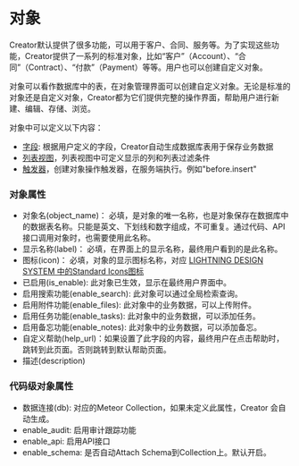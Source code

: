 对象
===

Creator默认提供了很多功能，可以用于客户、合同、服务等。为了实现这些功能，Creator提供了一系列的标准对象，比如“客户”（Account）、“合同”（Contract）、“付款”（Payment）等等。用户也可以创建自定义对象。

对象可以看作数据库中的表，在对象管理界面可以创建自定义对象。无论是标准的对象还是自定义对象，Creator都为它们提供完整的操作界面，帮助用户进行新建、编辑、存储、浏览。

对象中可以定义以下内容：
- [字段](object_field.md): 根据用户定义的字段，Creator自动生成数据库表用于保存业务数据
- [列表视图](object_listview.md)，列表视图中可定义显示的列和列表过滤条件
- [触发器](object_trigger.md)，创建对象操作触发器，在服务端执行。例如"before.insert"

### 对象属性
- 对象名(object_name)： 必填，是对象的唯一名称，也是对象保存在数据库中的数据表名称。只能是英文、下划线和数字组成，不可重复。通过代码、API接口调用对象时，也需要使用此名称。
- 显示名称(label)： 必填，在界面上的显示名称，最终用户看到的是此名称。
- 图标(icon)： 必填，对象的显示图标名称，对应 [LIGHTNING DESIGN SYSTEM 中的Standard Icons图标](https://www.lightningdesignsystem.com/icons/#standard)
- 已启用(is_enable): 此对象已生效，显示在最终用户界面中。
- 启用搜索功能(enable_search): 此对象可以通过全局检索查询。
- 启用附件功能(enable_files): 此对象中的业务数据，可以上传附件。
- 启用任务功能(enable_tasks): 此对象中的业务数据，可以添加任务。
- 启用备忘功能(enable_notes): 此对象中的业务数据，可以添加备忘。
- 自定义帮助(help_url)：如果设置了此字段的内容，最终用户在点击帮助时，跳转到此页面。否则跳转到默认帮助页面。
- 描述(description)

### 代码级对象属性
- 数据连接(db): 对应的Meteor Collection，如果未定义此属性，Creator 会自动生成。
- enable_audit: 启用审计跟踪功能
- enable_api: 启用API接口
- enable_schema: 是否自动Attach Schema到Collection上。默认开启。
